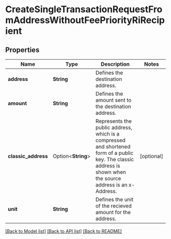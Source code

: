 # CreateSingleTransactionRequestFromAddressWithoutFeePriorityRiRecipient

## Properties

Name | Type | Description | Notes
------------ | ------------- | ------------- | -------------
**address** | **String** | Defines the destination address. | 
**amount** | **String** | Defines the amount sent to the destination address. | 
**classic_address** | Option<**String**> | Represents the public address, which is a compressed and shortened form of a public key. The classic address is shown when the source address is an x-Address. | [optional]
**unit** | **String** | Defines the unit of the recieved amount for the address. | 

[[Back to Model list]](../README.md#documentation-for-models) [[Back to API list]](../README.md#documentation-for-api-endpoints) [[Back to README]](../README.md)


